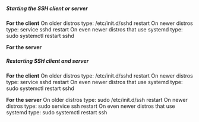 ##### Starting the SSH client or server
**For the client**
On older distros type: /etc/init.d/sshd restart
On newer distros type: service sshd restart
On even newer distros that use systemd type: sudo systemctl restart sshd

**For the server**

##### Restarting SSH client and server

**For the client**
On older distros type: /etc/init.d/sshd restart
On newer distros type: service sshd restart
On even newer distros that use systemd type: sudo systemctl restart sshd

**For the server**
On older distros type: sudo /etc/init.d/ssh restart
On newer distros type: sudo service ssh restart
On even newer distros that use systemd type: sudo systemctl restart ssh
